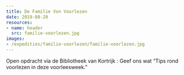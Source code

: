 ```yaml
---
title: De Familie Von Voorlezen
date: 2019-08-20
resources:
- name: header
  src: familie-voorlezen.jpg
images:
- /expedities/familie-voorlezen/familie-voorlezen.jpg
---
```


Open opdracht via de Bibliotheek van Kortrijk : Geef ons wat “Tips rond voorlezen in deze voorleesweek.”
